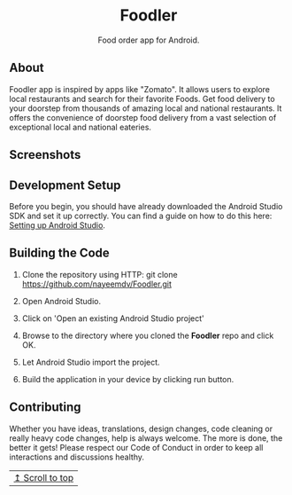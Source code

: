 <div align="center">
  <h1>Foodler</h1>
<p>Food order app for Android.</p></div>

## About

Foodler app is inspired by apps like "Zomato". It allows users to explore local restaurants and search for their favorite Foods. Get food delivery to your doorstep from thousands of amazing local and national restaurants. It offers the convenience of doorstep food delivery from a vast selection of exceptional local and national eateries.

## Screenshots

## Development Setup

Before you begin, you should have already downloaded the Android Studio SDK and set it up correctly. You can find a guide on how to do this here: [Setting up Android Studio](http://developer.android.com/sdk/installing/index.html?pkg=studio).

## Building the Code

1. Clone the repository using HTTP: git clone https://github.com/nayeemdv/Foodler.git

2. Open Android Studio.

3. Click on 'Open an existing Android Studio project'

4. Browse to the directory where you cloned the **Foodler** repo and click OK.

5. Let Android Studio import the project.

6. Build the application in your device by clicking run button.

## Contributing

Whether you have ideas, translations, design changes, code cleaning or really heavy code changes, help is always welcome. The more is done, the better it gets! Please respect our Code of Conduct in order to keep all interactions and discussions healthy.


<div align="right">
<table><td>
<a href="#start-of-content">↥ Scroll to top</a>
</td></table>
</div>
